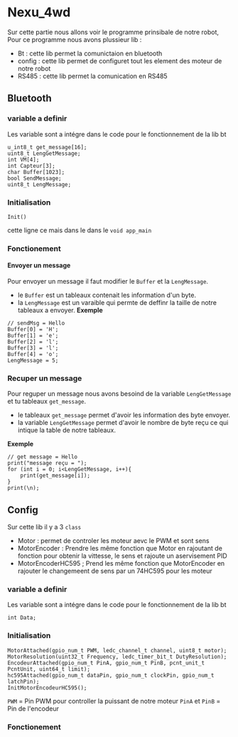 # Nexu_4wd
Sur cette partie nous allons voir le programme prinsibale de notre robot, Pour ce programme nous avons plussieur lib : 
- Bt : cette lib permet la comunictaion en bluetooth
- config : cette lib permet de configuret tout les element des moteur de notre robot
- RS485 : cette lib permet la comunication en RS485

## Bluetooth
### variable a definir
Les variable sont a intégre dans le code pour le fonctionnement de la lib bt
```
u_int8_t get_message[16];
uint8_t LengGetMessage;
int VM[4];
int Capteur[3];
char Buffer[1023];
bool SendMessage;
uint8_t LengMessage;
```
### Initialisation
```
Init()
```
cette ligne ce mais dans le dans le `void app_main`

### Fonctionement
#### Envoyer un message
Pour envoyer un message il faut modifier le `Buffer` et la `LengMessage`.
- le `Buffer` est un tableaux contenait les information d'un byte.
- la `LengMessage` est un varaible qui permte de deffinr la taille de notre tableaux a envoyer.
**Exemple**
```
// sendMsg = Hello
Buffer[0] = 'H';
Buffer[1] = 'e';
Buffer[2] = 'l';
Buffer[3] = 'l';
Buffer[4] = 'o';
LengMessage = 5;
```
### Recuper un message
Pour reguper un message nous avons besoind de la variable `LengGetMessage` et tu tableaux `get_message`.
- le tableaux `get_message` permet d'avoir les information des byte envoyer.
- la variable `LengGetMessage` permet d'avoir le nombre de byte reçu ce qui intique la table de notre tableaux.

**Exemple**
```
// get message = Hello
print("message reçu = ");
for (int i = 0; i<LengGetMessage, i++){
    print(get_message[i]);
}
print(\n);
```

## Config
Sur cette lib il y a 3 `class`
- Motor : permet de controler les moteur aevc le PWM et sont sens
- MotorEncoder : Prendre les même fonction que Motor en rajoutant de fonction pour obtenir la vittesse, le sens et rajoute un aservisement PID
- MotorEncoderHC595 ; Prend les même fonction que MotorEncoder en rajouter le changemeent de sens par un 74HC595 pour les moteur
### variable a definir
Les variable sont a intégre dans le code pour le fonctionnement de la lib bt
```
int Data;
```
### Initialisation
```
MotorAttached(gpio_num_t PWM, ledc_channel_t channel, uint8_t motor);
MotorResolution(uint32_t Frequency, ledc_timer_bit_t DutyResolution);
EncodeurAttached(gpio_num_t PinA, gpio_num_t PinB, pcnt_unit_t PcntUnit, uint64_t limit);
hc595Attached(gpio_num_t dataPin, gpio_num_t clockPin, gpio_num_t latchPin);
InitMotorEncodeurHC595();
```
`PWM` = Pin PWM pour controller la puissant de notre moteur
`PinA` et `PinB` = Pin de l'encodeur

### Fonctionement
